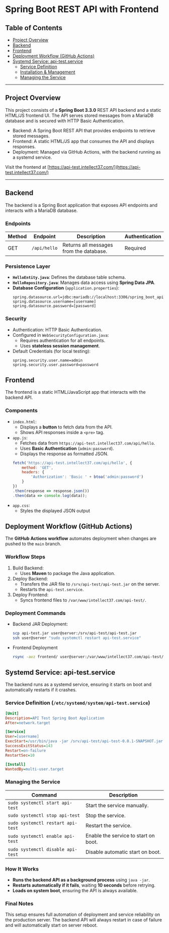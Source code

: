  
# Spring Boot REST API with Frontend

## **Table of Contents**
- [Project Overview](#project-overview)
- [Backend](#backend)
- [Frontend](#frontend)
- [Deployment Workflow (GitHub Actions)](#deployment-workflow-github-actions)
- [Systemd Service: api-test.service](#systemd-service-api-testservice)
  - [Service Definition](#service-definition-etc-systemd-system-api-testservice)
  - [Installation & Management](#installation--management)
  - [Managing the Service](#managing-the-service)

---

## Project Overview
This project consists of a **Spring Boot 3.3.0** REST API backend and a static HTML/JS frontend UI. The API serves stored messages from a MariaDB database and is secured with HTTP Basic Authentication.

- Backend: A Spring Boot REST API that provides endpoints to retrieve stored messages.
- Frontend: A static HTML/JS app that consumes the API and displays responses.
- Deployment: Managed via GitHub Actions, with the backend running as a systemd service.

Visit the frontend at [https://api-test.intellect37.com/](https://api-test.intellect37.com/)

---

## Backend
The backend is a Spring Boot application that exposes API endpoints and interacts with a MariaDB database.

### Endpoints
| Method | Endpoint           | Description                           | Authentication |
|--------|-------------------|---------------------------------------|----------------|
| GET    | `/api/hello`      | Returns all messages from the database. | Required |

### **Persistence Layer**
- **`HelloEntity.java`**: Defines the database table schema.
- **`HelloRepository.java`**: Manages data access using **Spring Data JPA**.
- **Database Configuration** (`application.properties`):
  ```properties
  spring.datasource.url=jdbc:mariadb://localhost:3306/spring_boot_api_test
  spring.datasource.username=[username]
  spring.datasource.password=[password]
  ```

### Security
- Authentication: HTTP Basic Authentication.
- Configured in `WebSecurityConfiguration.java`:
  - Requires authentication for all endpoints.
  - Uses **stateless session management**.
- Default Credentials (for local testing):
  ```properties
  spring.security.user.name=admin
  spring.security.user.password=password
  ```

## Frontend
The frontend is a static HTML/JavaScript app that interacts with the backend API.

### Components
- `index.html`:
  - Displays a **button** to fetch data from the API.
  - Shows API responses inside a `<pre>` tag.
- `app.js`:
  - Fetches data from `https://api-test.intellect37.com/api/hello`.
  - Uses **Basic Authentication** (`admin:password`).
  - Displays the response as formatted JSON.
  ```javascript
  fetch('https://api-test.intellect37.com/api/hello', {
      method: 'GET',
      headers: {
          'Authorization': 'Basic ' + btoa('admin:password')
      }
  })
  .then(response => response.json())
  .then(data => console.log(data));
  ```
- `app.css`:
  - Styles the displayed JSON output

## **Deployment Workflow (GitHub Actions)**
The **GitHub Actions workflow** automates deployment when changes are pushed to the `main` branch.

### Workflow Steps
1. Build Backend:
   - Uses **Maven** to package the Java application.
2. Deploy Backend:
   - Transfers the JAR file to `/srv/api-test/api-test.jar` on the server.
   - Restarts the `api-test.service`.
3. Deploy Frontend:
   - Syncs frontend files to `/var/www/intellect37.com/api-test/`.

### Deployment Commands
- Backend JAR Deployment:
  ```bash
  scp api-test.jar user@server:/srv/api-test/api-test.jar
  ssh user@server "sudo systemctl restart api-test.service"
  ```
- Frontend Deployment
  ```bash
  rsync -avz frontend/ user@server:/var/www/intellect37.com/api-test/
  ```

## **Systemd Service: api-test.service**
The backend runs as a systemd service, ensuring it starts on boot and automatically restarts if it crashes.

### **Service Definition (`/etc/systemd/system/api-test.service`)**
```ini
[Unit]
Description=API Test Spring Boot Application
After=network.target

[Service]
User=[username]
ExecStart=/usr/bin/java -jar /srv/api-test/api-test-0.0.1-SNAPSHOT.jar
SuccessExitStatus=143
Restart=on-failure
RestartSec=10

[Install]
WantedBy=multi-user.target
```
### Managing the Service
| Command                           | Description                                    |
|-----------------------------------|------------------------------------------------|
| `sudo systemctl start api-test`   | Start the service manually.                    |
| `sudo systemctl stop api-test`    | Stop the service.                              |
| `sudo systemctl restart api-test` | Restart the service.                           |
| `sudo systemctl enable api-test`  | Enable the service to start on boot.           |
| `sudo systemctl disable api-test` | Disable automatic start on boot.               |

### How It Works
- **Runs the backend API as a background process** using `java -jar`.
- **Restarts automatically if it fails**, waiting **10 seconds** before retrying.
- **Loads on system boot**, ensuring the API is always available.

### Final Notes
This setup ensures full automation of deployment and service reliability on the production server. The backend API will always restart in case of failure and will automatically start on server reboot.


